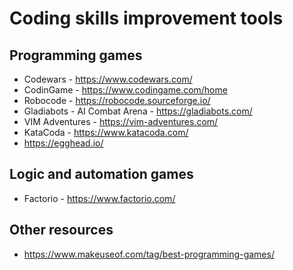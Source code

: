 # Coding skills improvement tools
## Programming games
- Codewars - https://www.codewars.com/
- CodinGame - https://www.codingame.com/home
- Robocode - https://robocode.sourceforge.io/
- Gladiabots - AI Combat Arena - https://gladiabots.com/
- VIM Adventures - https://vim-adventures.com/
- KataCoda - https://www.katacoda.com/
- https://egghead.io/

## Logic and automation games
- Factorio - https://www.factorio.com/

## Other resources
- https://www.makeuseof.com/tag/best-programming-games/
